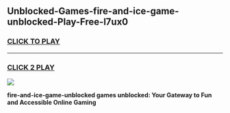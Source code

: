
## Unblocked-Games-fire-and-ice-game-unblocked-Play-Free-l7ux0
<h3>
<a href="https://premium76.site?title=fire-and-ice-game-unblocked&ref=09A">CLICK TO PLAY</a></h3>
<hr>

<h3>
<a href="https://premium76.site?title=fire-and-ice-game-unblocked&ref=09A">CLICK 2 PLAY</a>
  
</h3>

<a href="https://premium76.site?title=fire-and-ice-game-unblocked&ref=09A"><img src="https://clearcache.store/games.png"></a>


**fire-and-ice-game-unblocked games unblocked: Your Gateway to Fun and Accessible Online Gaming**
